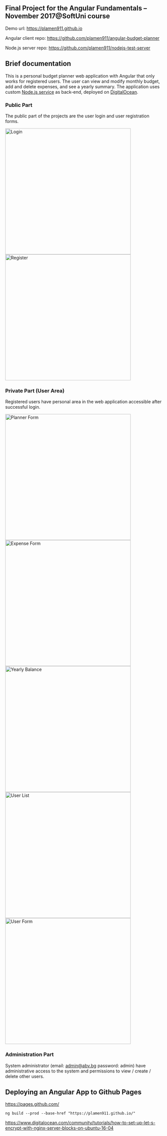 ## Final Project for the Angular Fundamentals – November 2017@SoftUni course

Demo url: https://plamen911.github.io

Angular client repo: https://github.com/plamen911/angular-budget-planner

Node.js server repo: https://github.com/plamen911/nodejs-test-server

## Brief documentation

This is a personal budget planner web application with Angular that only works for registered users. The user can view and modify monthly budget, add and delete expenses, and see a yearly summary. The application uses custom [Node.js service](https://plamen.thewebdesignco.com/) as back-end, deployed on [DigitalOcean](https://www.digitalocean.com/).

### Public Part

The public part of the projects are the user login and user registration forms.

<img src="http://lynxlake.org/plamen/test/angular-budget-planner/IMG_1515.PNG" alt="Login" height="400" />
<img src="http://lynxlake.org/plamen/test/angular-budget-planner/IMG_1516.PNG" alt="Register" height="400" />

### Private Part (User Area)

Registered users have personal area in the web application accessible after successful login.

<img src="http://lynxlake.org/plamen/test/angular-budget-planner/IMG_1517.PNG" alt="Planner Form" height="400" />
<img src="http://lynxlake.org/plamen/test/angular-budget-planner/IMG_1518.PNG" alt="Expense Form" height="400" />
<img src="http://lynxlake.org/plamen/test/angular-budget-planner/IMG_1519.PNG" alt="Yearly Balance" height="400" />
<img src="http://lynxlake.org/plamen/test/angular-budget-planner/IMG_1520.PNG" alt="User List" height="400" />
<img src="http://lynxlake.org/plamen/test/angular-budget-planner/IMG_1521.PNG" alt="User Form" height="400" />

### Administration Part

System administrator (email: admin@abv.bg password: admin) have administrative access to the system and permissions to view / create / delete other users.

## Deploying an Angular App to Github Pages

https://pages.github.com/

```
ng build --prod --base-href "https://plamen911.github.io/"
```

https://www.digitalocean.com/community/tutorials/how-to-set-up-let-s-encrypt-with-nginx-server-blocks-on-ubuntu-16-04


